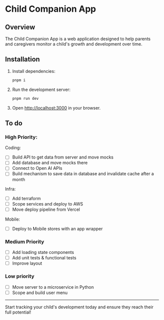 # Child Companion App

## Overview

The Child Companion App is a web application designed to help parents and caregivers monitor a child's growth and development over time.

## Installation

1. Install dependencies:
   ```sh
   pnpm i
   ```
2. Run the development server:
   ```sh
   pnpm run dev
   ```
3. Open [http://localhost:3000](http://localhost:3000) in your browser.

## To do

### High Priority:

Coding:

- [ ] Build API to get data from server and move mocks
- [ ] Add database and move mocks there
- [ ] Connect to Open AI APIs
- [ ] Build mechanism to save data in database and invalidate cache after a month

Infra:

- [ ] Add terraform
- [ ] Scope services and deploy to AWS
- [ ] Move deploy pipeline from Vercel

Mobile:

- [ ] Deploy to Mobile stores with an app wrapper

### Medium Priority

- [ ] Add loading state components
- [ ] Add unit tests & functional tests
- [ ] Improve layout

### Low priority

- [ ] Move server to a microservice in Python
- [ ] Scope and build user menu

---

Start tracking your child's development today and ensure they reach their full potential!
